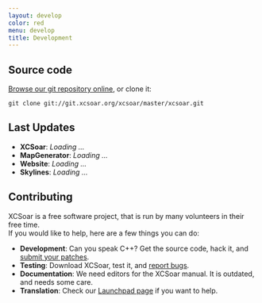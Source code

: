 ```yaml
---
layout: develop
color: red
menu: develop
title: Development
---
```

<script language="javascript" type="text/javascript" src="/js/jfeeditem.js"> </script>
<script language="javascript" type="text/javascript" src="/js/jatom.js"> </script>
<script language="javascript" type="text/javascript" src="/js/jfeed.js"> </script>
<script language="javascript" type="text/javascript" src="/js/reldate.js"> </script>
<script language="javascript" type="text/javascript" src="/js/develop.last_updates.js"> </script>

## Source code

[Browse our git repository online](http://git.xcsoar.org/cgit/master/xcsoar.git/), or clone it:

	git clone git://git.xcsoar.org/xcsoar/master/xcsoar.git

## Last Updates

- **XCSoar**: *Loading ...*
- **MapGenerator**: *Loading ...*
- **Website**: *Loading ...*
- **Skylines**: *Loading ...*

## Contributing

XCSoar is a free software project, that is run by many volunteers in their free time.  
If you would like to help, here are a few things you can do:

- **Development**: Can you speak C++? Get the source code, hack it, and [submit your patches](/discover/mailinglist.html#developer_list).
- **Testing**: Download XCSoar, test it, and [report bugs](/develop/new_ticket.html).
- **Documentation**: We need editors for the XCSoar manual. It is outdated, and needs some care.
- **Translation**: Check our [Launchpad page](https://translations.launchpad.net/xcsoar/trunk) if you want to help.
